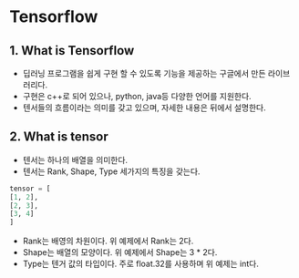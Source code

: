 # Tensorflow

## 1. What is Tensorflow
- 딥러닝 프로그램을 쉽게 구현 할 수 있도록 기능을 제공하는 구글에서 만든 라이브러리다.
- 구현은 c++로 되어 있으나, python, java등 다양한 언어를 지원한다. 
- 텐서들의 흐름이라는 의미를 갖고 있으며, 자세한 내용은 뒤에서 설명한다.

## 2. What is tensor
- 텐서는 하나의 배열을 의미한다.
- 텐서는 Rank, Shape, Type 세가지의 특징을 갖는다. 
```python
tensor = [
[1, 2],
[2, 3],
[3, 4]
]
```
- Rank는 배영의 차원이다. 위 예제에서 Rank는 2다.
- Shape는 배열의 모양이다. 위 예제에서 Shape는 3 * 2다.
- Type는 텐거 값의 타입이다. 주로 float.32를 사용하며 위 예제는 int다. 
